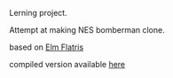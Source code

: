 Lerning project.

Attempt at making NES bomberman clone.

based on [Elm Flatris](https://github.com/w0rm/elm-flatris)

compiled version available [here](https://wubwubwub.github.io/tmp-elm-experiments/Index.html)